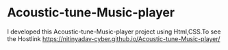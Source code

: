 # Acoustic-tune-Music-player
I developed this Acoustic-tune-Music-player project using Html,CSS.To see the Hostlink
https://nitinyadav-cyber.github.io/Acoustic-tune-Music-player/
